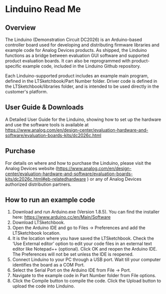 # Linduino Read Me
## Overview ##
The Linduino (Demonstration Circuit DC2026) is an Arduino-based controller board used for developing and distributing firmware libraries and example code for Analog Devices products. As shipped, the Linduino functions as a bridge between evaluation GUI software and supported product evaluation boards. It can also be reprogrammed with product-specific example code, included in the Linduino Github repository.

Each Linduino-supported product includes an example main program, defined in the LTSketchbook/Part Number folder. Driver code is defined in the LTSketchbook/libraries folder, and is intended to be used directly in the customer's platform. 

## User Guide & Downloads ##
A Detailed User Guide for the Linduino, showing how to set up the hardware and use the software tools is available at https://www.analog.com/en/design-center/evaluation-hardware-and-software/evaluation-boards-kits/dc2026c.html

## Purchase ##
For details on where and how to purchase the Linduino, please visit the Analog Devices website (https://www.analog.com/en/design-center/evaluation-hardware-and-software/evaluation-boards-kits/dc2026c.html#eb-relatedhardware ) or any of Analog Devices authorized distribution partners.

## How to run an example code ##
1. Download and run Arduino.exe (Version 1.8.5). You can find the installer here:
https://www.arduino.cc/en/Main/Software
2. Download LTSketchbook.
3. Open the Arduino IDE and go to Files → Preferences and add the LTSketchbook location. 
4. It is the location where you have saved the LTSketchbook. Check the ‘Use External editor’ option to edit your code files in an external text editor like Notepad++ (optional).
Click OK and reopen the Arduino IDE. The Preferences will not be set unless the IDE is reopened.
5. Connect Linduino to your PC through a USB port. Wait till your computer identifies the board as a COM Port.
6. Select the Serial Port on the Arduino IDE ­from File → Port. 
7. Navigate to the example code in Part Number folder from File options.
8. Click the Compile button to compile the code. Click the Upload button to upload the code into Linduino.
